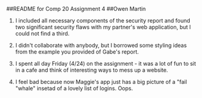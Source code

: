 ##README for Comp 20 Assignment 4
##Owen Martin

1. I included all necessary components of the security report and found two 
   significant security flaws with my partner's web application, but I could
   not find a third.
2. I didn't collaborate with anybody, but I borrowed some styling ideas from
   the example you provided of Gabe's report.
3. I spent all day Friday (4/24) on the assignment - it was a lot of fun to
   sit in a cafe and think of interesting ways to mess up a website.

4. I feel bad because now Maggie's app just has a big picture of a "fail
   "whale" insetad of a lovely list of logins. Oops. 